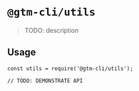 # `@gtm-cli/utils`

> TODO: description

## Usage

```
const utils = require('@gtm-cli/utils');

// TODO: DEMONSTRATE API
```
